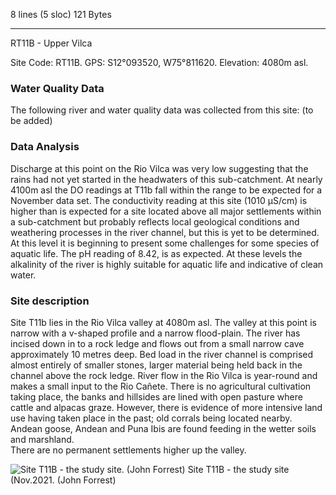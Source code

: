 8 lines (5 sloc)  121 Bytes
   
---
RT11B - Upper Vilca

Site Code: RT11B.  GPS: S12°093520, W75°811620. Elevation:
4080m asl.

### Water Quality Data

The following river and water quality data was collected from this site: (to be added)

### Data Analysis

Discharge at this point on the Rio Vilca was very low suggesting that the rains had not yet started in the headwaters of this sub-catchment. 
At nearly 4100m asl the DO readings at T11b fall within the range to be expected for a November data set. 
The conductivity reading at this site (1010 µS/cm) is higher than is expected for a site located above all major settlements within a sub-catchment but probably reflects local geological conditions and weathering processes in the river channel, but this is yet to be determined. At this level it is beginning to present some challenges for some species of aquatic life.
The pH reading of 8.42, is as expected. At these levels the alkalinity of the river is highly suitable for aquatic life and indicative of clean water. 

### Site description

Site T11b lies in the Rio Vilca valley at 4080m asl. The valley at this point is narrow with a v-shaped profile and a narrow flood-plain. The river has incised down in to a rock ledge and flows out from a small narrow cave approximately 10 metres deep.
Bed load in the river channel is comprised almost entirely of smaller stones, larger material being held back in the channel above the rock ledge. River flow in the Rio Vilca is year-round and makes a small input to the Rio Cañete.
There is no agricultural cultivation taking place, the banks and hillsides are lined with open pasture where cattle and alpacas graze. However, there is evidence of more intensive land use having taken place in the past; old corrals being located nearby. 
Andean goose, Andean and Puna Ibis are found feeding in the wetter soils and marshland.  
There are no permanent settlements higher up the valley. 


![Site T11B - the study site. (John Forrest)](/assets/SiteDescriptions/T11B/T11Bstudysite.JPG)
Site T11B - the study site (Nov.2021. (John Forrest)

